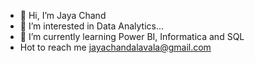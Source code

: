 - 👋 Hi, I’m Jaya Chand
- 👀 I’m interested in Data Analytics...
- 🌱 I’m currently learning Power BI, Informatica and SQL
- Hot to reach me jayachandalavala@gmail.com

<!---
jcalavala/jcalavala is a ✨ special ✨ repository because its `README.md` (this file) appears on your GitHub profile.
You can click the Preview link to take a look at your changes.
--->
